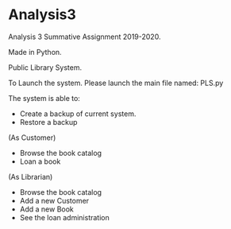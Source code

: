 # Analysis3
Analysis 3 Summative Assignment 2019-2020.

Made in Python.

Public Library System.

To Launch the system. Please launch the main file named: PLS.py

The system is able to:
- Create a backup of current system.
- Restore a backup

(As Customer)
- Browse the book catalog
- Loan a book

(As Librarian)
- Browse the book catalog
- Add a new Customer
- Add a new Book
- See the loan administration
